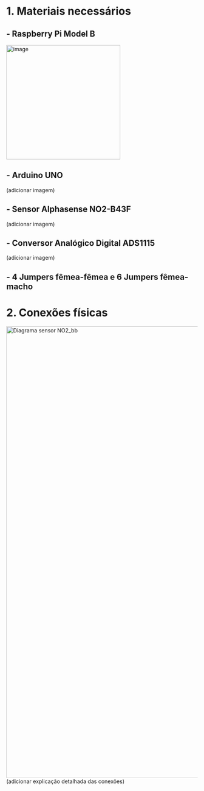 # 1. Materiais necessários

## - Raspberry Pi Model B
<img width="300" height="300" alt="image" src="https://github.com/user-attachments/assets/bcc39b87-5531-4bb5-a937-91739d8e6a6c" />

## - Arduino UNO
(adicionar imagem)

## - Sensor Alphasense NO2-B43F
(adicionar imagem)

## - Conversor Analógico Digital ADS1115
(adicionar imagem)

## - 4 Jumpers fêmea-fêmea e 6 Jumpers fêmea-macho

# 2. Conexões físicas

<img width="1212" height="1185" alt="Diagrama sensor NO2_bb" src="https://github.com/user-attachments/assets/643aa7ab-2999-414d-9ff8-d8385056cf58" />
(adicionar explicação detalhada das conexões)


